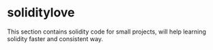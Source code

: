 # soliditylove

This section contains solidity code for small projects, will help learning solidity faster and consistent way.
